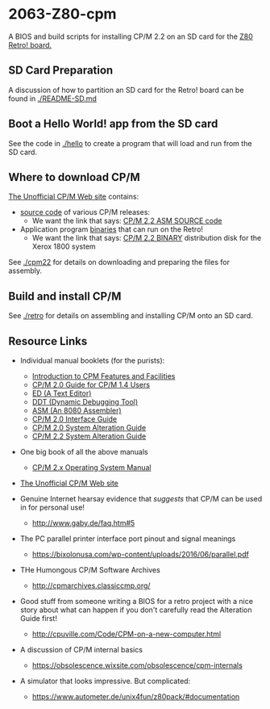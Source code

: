 # 2063-Z80-cpm

A BIOS and build scripts for installing CP/M 2.2 on an SD card for the [Z80 Retro! board.
](https://github.com/johnwinans/2063-Z80)

## SD Card Preparation

A discussion of how to partition an SD card for the Retro! board can be found in [./README-SD.md](./README-SD.md)

## Boot a Hello World! app from the SD card

See the code in [./hello](./hello) to create a program that will load and run from the SD card.

## Where to download CP/M 

[The Unofficial CP/M Web site](http://www.cpm.z80.de/) contains:
- [source code](http://www.cpm.z80.de/source.html) of various CP/M releases:
  - We want the link that says: [CP/M 2,2 ASM SOURCE code](http://www.cpm.z80.de/download/cpm2-asm.zip)
- Application program [binaries](http://www.cpm.z80.de/binary.html) that can run on the Retro!
  - We want the link that says: [CP/M 2.2 BINARY](http://www.cpm.z80.de/download/cpm22-b.zip) distribution disk for the Xerox 1800 system

See [./cpm22](./cpm22) for details on downloading and preparing the files for assembly.

## Build and install CP/M

See [./retro](./retro) for details on assembling and installing CP/M onto an SD card.

## Resource Links

- Individual manual booklets (for the purists):
  - [Introduction to CPM Features and Facilities](http://www.cpm.z80.de/randyfiles/DRI/Intro_to_CPM_Feat_and_Facilities.pdf)
  - [CP/M 2.0 Guide for CP/M 1.4 Users](http://www.cpm.z80.de/randyfiles/DRI/CPM_2_0_UG_for_CPM_1_4_Users.pdf)
  - [ED (A Text Editor)](http://www.cpm.z80.de/randyfiles/DRI/ED.pdf)
  - [DDT (Dynamic Debugging Tool)](http://www.cpm.z80.de/randyfiles/DRI/DDT.pdf)
  - [ASM (An 8080 Assembler)](http://www.cpm.z80.de/randyfiles/DRI/ASM.pdf)
  - [CP/M 2.0 Interface Guide](http://www.cpm.z80.de/randyfiles/DRI/CPM_2_0_Interface_Guide.pdf)
  - [CP/M 2.0 System Alteration Guide](http://www.cpm.z80.de/randyfiles/DRI/CPM_2_0_System_Alteration_Guide.pdf)
  - [CP/M 2.2 System Alteration Guide](http://bitsavers.trailing-edge.com/pdf/digitalResearch/cpm/2.2/CPM_2.2_Alteration_Guide_1979.pdf)
- One big book of all the above manuals
  - [CP/M 2.x Operating System Manual](http://bitsavers.trailing-edge.com/pdf/digitalResearch/cpm/CPM_Operating_System_Manual_Jul82.pdf)

- [The Unofficial CP/M Web site](http://www.cpm.z80.de/index.html)
- Genuine Internet hearsay evidence that *suggests* that CP/M can be used in for personal use! 
  - http://www.gaby.de/faq.htm#5
- The PC parallel printer interface port pinout and signal meanings
  - https://bixolonusa.com/wp-content/uploads/2016/06/parallel.pdf
- THe Humongous CP/M Software Archives
  - http://cpmarchives.classiccmp.org/
- Good stuff from someone writing a BIOS for a retro project with a nice story about what can happen if you don't carefully read the Alteration Guide first!
  - http://cpuville.com/Code/CPM-on-a-new-computer.html
- A discussion of CP/M internal basics
  - https://obsolescence.wixsite.com/obsolescence/cpm-internals
- A simulator that looks impressive. But complicated:
  - https://www.autometer.de/unix4fun/z80pack/#documentation

